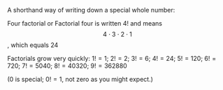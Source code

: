 A shorthand way of writing down a special whole number:

Four factorial or Factorial four is written $4!$ and means
$$4\cdot 3\cdot 2\cdot 1$$, which equals $24$


Factorials grow very quickly: $1! = 1$; $2! = 2$; $3! = 6$; $4! = 24$; $5! = 120$;
$6! = 720$; $7! = 5040$; $8! = 40320$; $9! = 362880$

($0$ is special; $0!=1$, not zero as you might expect.)
